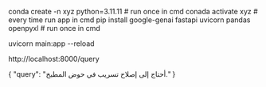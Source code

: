 conda create -n xyz python=3.11.11                             # run once in cmd
conada activate xyz                                            # every time run app in cmd
pip install google-genai fastapi uvicorn pandas openpyxl       # run once in cmd

uvicorn main:app --reload

http://localhost:8000/query

{
    "query": "أحتاج إلى إصلاح تسريب في حوض المطبخ."
}